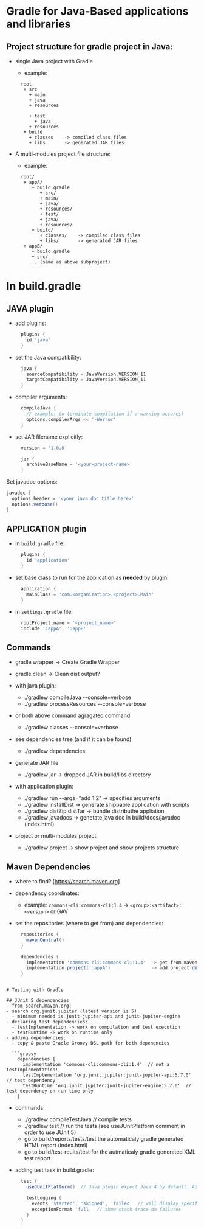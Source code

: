 # Gradle for Java-Based applications and libraries

## Project structure for gradle project in Java:

- single Java project with Gradle
  - example:
  ```text
    root
     + src
       + main
       + java
       + resources

       + test
         + java
       + resources
     + build
       + classes    -> compiled class files
       + libs       -> generated JAR files
  ```

- A multi-modules project file structure:
  - example:
  ```text
    root/
     + appA/
        + build.gradle
           + src/
           + main/
           + java/
           + resources/
           + test/
           + java/
           + resources/
        + build/
           + classes/    -> compiled class files
           + libs/       -> generated JAR files
     + appB/
        + build.gradle
        + src/
       ... (same as above subproject)
  ```

# In build.gradle

## JAVA plugin

- add plugins:

  ```groovy
    plugins {
      id 'java'
    }
  ```

- set the Java compatibility:

  ```groovy
    java {
      sourceCompatibility = JavaVersion.VERSION_11
      targetCompatibility = JavaVersion.VERSION_11
    }
  ```

- compiler arguments:

  ```groovy
    compileJava {
      // example: to terminate compilation if a warning occures)
      options.compilerArgs << '-Werror'
    }
  ```

- set JAR filename explicitly:

  ```groovy
    version = '1.0.0'

    jar {
      archiveBaseName = '<your-project-name>'
    }
  ```

Set javadoc options:

  ```groovy
  javadoc {
    options.header = '<your java doc title here>'
    options.verbose()
  }
  ```

## APPLICATION plugin

- in `build.gradle` file:

  ```groovy
    plugins {
      id 'application'
    }
  ```

- set base class to run for the application as **needed** by plugin:

  ```groovy
    application {
      mainClass = 'com.<organization>.<project>.Main'
    }
  ```

- in `settings.gradle` file:

  ```groovy
    rootProject.name = '<project_name>'
    include ':appA', ':appB'
  ```

## Commands

- gradle wrapper  -> Create Gradle Wrapper
- gradle clean    -> Clean dist output?

- with java plugin:
  - ./gradlew compileJava --console=verbose
  - ./gradlew processResources --console=verbose
- or both above command agragated command:
  - ./gradlew classes --console=verbose

- see dependencies tree (and if it can be found)
  - ./gradlew dependencies

- generate JAR file
  - ./gradlew jar   -> dropped JAR in build/libs directory

- with application plugin:
  - ./gradlew run --args="add 1 2"    -> specifies arguments
  - ./gradlew installDist             -> generate shippable application with scripts
  - ./gradlew distZip distTar         -> bundle distributhe appliation
  - ./gradlew javadocs                -> genetate java doc in build/docs/javadoc (index.html)

- project or multi-modules project:
  - ./gradlew project                 -> show project and show projects structure

## Maven Dependencies

- where to find? [https://search.maven.org]
- dependency coordinates:
  - example: `commons-cli:commons-cli:1.4` -> `<group>:<artifact>:<version>` or GAV

- set the repositories (where to get from) and dependencies:

  ```groovy
    repositories {
      mavenCentral()
    }

    dependencies {
      implementation 'commons-cli:commons-cli:1.4'  -> get from maven repo search results
      implementation project(':appA')               -> add project dependencies (other modules from this project)
    }
```

# Testing with Gradle

## JUnit 5 dependencies
- from search.maven.org:
- search org.junit.jupiter (latest version is 5)
  - minimum needed is junit-jupiter-api and junit-jupiter-engine
- declaring test dependencies:
  - testImplementation -> work on compilation and test execution
  - testRuntime -> work on runtime only
- adding dependencies:
  - copy & paste Gradle Groovy DSL path for both depenencies

  ```groovy
    dependencies {
      implementation 'commons-cli:commons-cli:1.4'  // not a testImplementation!
      testImplementation 'org.junit.jupiter:junit-jupiter-api:5.7.0'  // test dependency
      testRuntime 'org.junit.jupiter:junit-jupiter-engine:5.7.0'  // test dependency on run time only
    }
  ```

- commands:
  - ./gradlew compileTestJava // compile tests
  - ./gradlew test // run the tests (see useJUnitPlatform comment in order to use JUnit 5)
  - go to build/reports/tests/test the automaticaly gradle generated HTML report (index.html)
  - go to build/test-reults/test for the autmaticaly gradle generated XML test report
- adding test task in build.gradle:

  ```groovy
    test {
      useJUnitPlatform()  // Java plugin expect Java 4 by default. Add useJUnitPlatform to indicates to use JUnit5 instead

      testLogging {
        events 'started', 'skipped', 'failed'  // will display specified events on run time
        exceptionFormat 'full'  // show stack trace on failures
      }
    }
  ```
